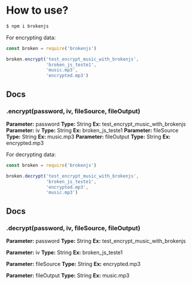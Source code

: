 # How to use?

```bash
$ npm i brokenjs
```
For encrypting data:

```javascript
const broken = require('brokenjs')

broken.encrypt('test_encrypt_music_with_brokenjs',
               'broken_js_teste1',
               'music.mp3',
               'encrypted.mp3')
```
## Docs

### .encrypt(password, iv, fileSource, fileOutput)
**Parameter:** password **Type:** String **Ex:** test_encrypt_music_with_brokenjs
**Parameter:** iv **Type:** String **Ex:** broken_js_teste1
**Parameter:** fileSource **Type:** String **Ex:** music.mp3
**Parameter:** fileOutput **Type:** String **Ex:** encrypted.mp3

For decrypting data:

```javascript
const broken = require('brokenjs')

broken.decrypt('test_encrypt_music_with_brokenjs',
               'broken_js_teste1',
               'encrypted.mp3',
               'music.mp3')
```
## Docs

### .decrypt(password, iv, fileSource, fileOutput)
**Parameter:** password **Type:** String **Ex:** test_encrypt_music_with_brokenjs

**Parameter:** iv **Type:** String **Ex:** broken_js_teste1

**Parameter:** fileSource **Type:** String **Ex:** encrypted.mp3

**Parameter:** fileOutput **Type:** String **Ex:** music.mp3

